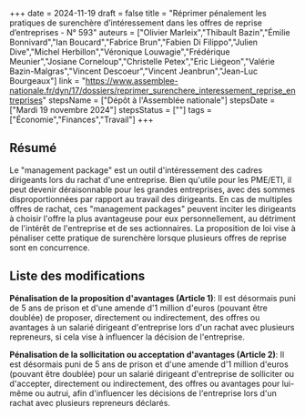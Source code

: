 +++
date = 2024-11-19
draft = false
title = "Réprimer pénalement les pratiques de surenchère d’intéressement dans les offres de reprise d’entreprises - N° 593"
auteurs = ["Olivier Marleix","Thibault Bazin","Émilie Bonnivard","Ian Boucard","Fabrice Brun","Fabien Di Filippo","Julien Dive","Michel Herbillon","Véronique Louwagie","Frédérique Meunier","Josiane Corneloup","Christelle Petex","Eric Liégeon","Valérie Bazin-Malgras","Vincent Descoeur","Vincent Jeanbrun","Jean-Luc Bourgeaux"]
link = "https://www.assemblee-nationale.fr/dyn/17/dossiers/reprimer_surenchere_interessement_reprise_entreprises"
stepsName = ["Dépôt à l'Assemblée nationale"]
stepsDate = ["Mardi 19 novembre 2024"]
stepsStatus = [""]
tags = ["Économie","Finances","Travail"]
+++

## Résumé

Le "management package" est un outil d'intéressement des cadres dirigeants lors du rachat d'une entreprise. Bien qu'utile pour les PME/ETI, il peut devenir déraisonnable pour les grandes entreprises, avec des sommes disproportionnées par rapport au travail des dirigeants. En cas de multiples offres de rachat, ces "management packages" peuvent inciter les dirigeants à choisir l'offre la plus avantageuse pour eux personnellement, au détriment de l'intérêt de l'entreprise et de ses actionnaires. La proposition de loi vise à pénaliser cette pratique de surenchère lorsque plusieurs offres de reprise sont en concurrence.

## Liste des modifications

**Pénalisation de la proposition d'avantages (Article 1)**: Il est désormais puni de 5 ans de prison et d'une amende d'1 million d'euros (pouvant être doublée) de proposer, directement ou indirectement, des offres ou avantages à un salarié dirigeant d'entreprise lors d'un rachat avec plusieurs repreneurs, si cela vise à influencer la décision de l'entreprise.

**Pénalisation de la sollicitation ou acceptation d'avantages (Article 2)**: Il est désormais puni de 5 ans de prison et d'une amende d'1 million d'euros (pouvant être doublée) pour un salarié dirigeant d'entreprise de solliciter ou d'accepter, directement ou indirectement, des offres ou avantages pour lui-même ou autrui, afin d'influencer les décisions de l'entreprise lors d'un rachat avec plusieurs repreneurs déclarés.
